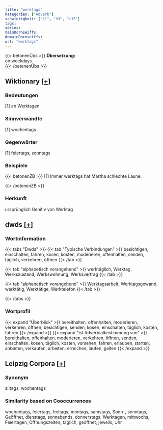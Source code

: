 ```yaml
---
title: "werktags"
kategorien: ["Adverb"]
schwierigkeit: ["k1", "h3", "r15"]
tags:
series:
mainDornseiffs:
domainDornseiffs:
url: "werktags"
---
```


{{< betonenÜbs >}}
**Übersetzung:**  
on weekdays  
{{< /betonenÜbs >}}

## Wiktionary [[+](https://de.wiktionary.org/wiki/werktags)]

### Bedeutungen
[1] an Werktagen  

### Sinnverwandte
[1] wochentags  

### Gegenwörter
[1] feiertags, sonntags  

### Beispiele
{{< betonenZB >}}
[1] Immer werktags hat Martha schlechte Laune.  

{{< /betonenZB >}}
### Herkunft
ursprünglich Genitiv von Werktag  



## dwds [[+](https://www.dwds.de/wb/werktags)]

### Wortinformation
{{< tabs "Dwds" >}}
{{< tab "Typische Verbindungen" >}}
besichtigen, einschalten, fahren, kosen, kosten, moderieren, offenhalten, senden, täglich, verkehren, öffnen
{{< /tab >}}

{{< tab "alphabetisch vorangehend" >}}
werktäglich, Werktag, Werkszustand, Werkswohnung, Werksvertrag
{{< /tab >}}

{{< tab "alphabetisch vorangehend" >}}
Werktagsarbeit, Werktagsgewand, werktätig, Werktätige, Werktelefon
{{< /tab >}}

{{< /tabs >}}

### Wortprofil
{{< expand "Überblick" >}} bereithalten, offenhalten, moderieren, verkehren, öffnen, besichtigen, senden, kosen, einschalten, täglich, kosten, fahren {{< /expand >}}
{{< expand "ist Adverbialbestimmung von" >}} bereithalten, offenhalten, moderieren, verkehren, öffnen, senden, einschalten, kosen, täglich, kosten, vorsehen, fahren, erlauben, starten, anbieten, verkaufen, arbeiten, erreichen, laufen, gelten {{< /expand >}}

## Leipzig Corpora [[+](https://corpora.uni-leipzig.de/en/res?word=werktags&corpusId=deu_newscrawl-public_2018)]


### Synonym
alltags, wochentags


### Similarity based on Cooccurrences
wochentags, feiertags, freitags, montags, samstags, Sonn-, sonntags, Geöffnet, dienstags, sonnabends, donnerstags, Werktagen, mittwochs, Feiertagen, Öffnungszeiten, täglich, geöffnet, jeweils, Uhr

